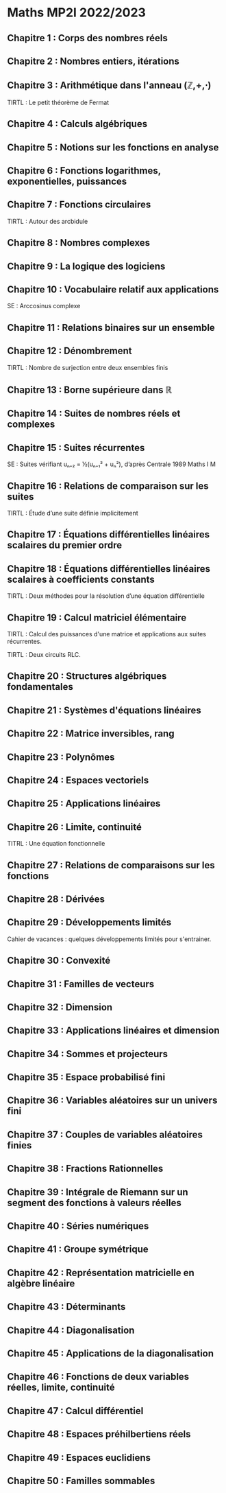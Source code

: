 # Maths MP2I 2022/2023

## Chapitre 1 : Corps des nombres réels

## Chapitre 2 : Nombres entiers, itérations

## Chapitre 3 : Arithmétique dans l'anneau (ℤ,+,⋅)

TIRTL : Le petit théorème de Fermat

## Chapitre 4 : Calculs algébriques

## Chapitre 5 : Notions sur les fonctions en analyse

## Chapitre 6 : Fonctions logarithmes, exponentielles, puissances

## Chapitre 7 : Fonctions circulaires

TIRTL : Autour des arcbidule

## Chapitre 8 : Nombres complexes

## Chapitre 9 : La logique des logiciens

## Chapitre 10 : Vocabulaire relatif aux applications

SE : Arccosinus complexe

## Chapitre 11 : Relations binaires sur un ensemble

## Chapitre 12 : Dénombrement

TIRTL : Nombre de surjection entre deux ensembles finis

## Chapitre 13 : Borne supérieure dans ℝ

## Chapitre 14 : Suites de nombres réels et complexes

## Chapitre 15 : Suites récurrentes

SE : Suites vérifiant uₙ₊₂ = ½(uₙ₊₁² + uₙ²), d’après Centrale 1989 Maths I M

## Chapitre 16 : Relations de comparaison sur les suites

TIRTL : Étude d’une suite définie implicitement

## Chapitre 17 : Équations différentielles linéaires scalaires du premier ordre

## Chapitre 18 : Équations différentielles linéaires scalaires à coefficients constants

TIRTL : Deux méthodes pour la résolution d’une équation différentielle

## Chapitre 19 : Calcul matriciel élémentaire

TIRTL : Calcul des puissances d'une matrice et applications aux suites récurrentes.

TIRTL : Deux circuits RLC.

## Chapitre 20 : Structures algébriques fondamentales

## Chapitre 21 : Systèmes d'équations linéaires

## Chapitre 22 : Matrice inversibles, rang

## Chapitre 23 : Polynômes

## Chapitre 24 : Espaces vectoriels

## Chapitre 25 : Applications linéaires

## Chapitre 26 : Limite, continuité

TITRL : Une équation fonctionnelle

## Chapitre 27 : Relations de comparaisons sur les fonctions

## Chapitre 28 : Dérivées

## Chapitre 29 : Développements limités

Cahier de vacances : quelques développements limités pour s'entrainer.

## Chapitre 30 : Convexité

## Chapitre 31 : Familles de vecteurs

## Chapitre 32 : Dimension

## Chapitre 33 : Applications linéaires et dimension

## Chapitre 34 : Sommes et projecteurs

## Chapitre 35 : Espace probabilisé fini

## Chapitre 36 : Variables aléatoires sur un univers fini

## Chapitre 37 : Couples de variables aléatoires finies

## Chapitre 38 : Fractions Rationnelles

## Chapitre 39 : Intégrale de Riemann sur un segment des fonctions à valeurs réelles

## Chapitre 40 : Séries numériques

## Chapitre 41 : Groupe symétrique

## Chapitre 42 : Représentation matricielle en algèbre linéaire

## Chapitre 43 : Déterminants

## Chapitre 44 : Diagonalisation

## Chapitre 45 : Applications de la diagonalisation

## Chapitre 46 : Fonctions de deux variables réelles, limite, continuité

## Chapitre 47 : Calcul différentiel

## Chapitre 48 : Espaces préhilbertiens réels

## Chapitre 49 : Espaces euclidiens

## Chapitre 50 : Familles sommables


